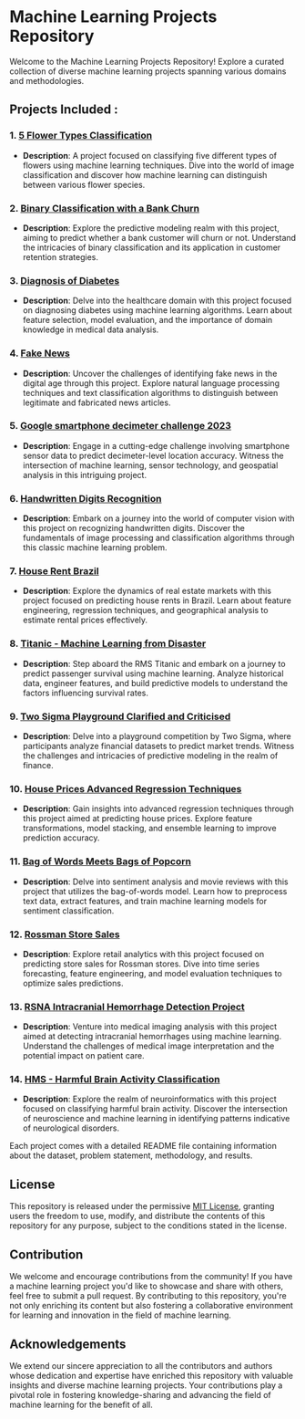 # Machine Learning Projects Repository

Welcome to the Machine Learning Projects Repository! Explore a curated collection of diverse machine learning projects spanning various domains and methodologies.

## Projects Included :

### 1. [5 Flower Types Classification](https://github.com/Awrsha/Kaggle/tree/master/5-Flower-Types-Classification)
   - **Description**: A project focused on classifying five different types of flowers using machine learning techniques. Dive into the world of image classification and discover how machine learning can distinguish between various flower species.

### 2. [Binary Classification with a Bank Churn](https://github.com/Awrsha/Kaggle/tree/master/Binary%20Classification%20with%20a%20Bank%20Churn)
   - **Description**: Explore the predictive modeling realm with this project, aiming to predict whether a bank customer will churn or not. Understand the intricacies of binary classification and its application in customer retention strategies.

### 3. [Diagnosis of Diabetes](https://github.com/Awrsha/Kaggle/tree/master/Diagnosis%20of%20Diabetes)
   - **Description**: Delve into the healthcare domain with this project focused on diagnosing diabetes using machine learning algorithms. Learn about feature selection, model evaluation, and the importance of domain knowledge in medical data analysis.

### 4. [Fake News](https://github.com/Awrsha/Kaggle/tree/master/Fake%20News)
   - **Description**: Uncover the challenges of identifying fake news in the digital age through this project. Explore natural language processing techniques and text classification algorithms to distinguish between legitimate and fabricated news articles.

### 5. [Google smartphone decimeter challenge 2023](https://github.com/Awrsha/Kaggle/tree/master/Google%20smartphone%20decimeter%20challenge%202023)
   - **Description**: Engage in a cutting-edge challenge involving smartphone sensor data to predict decimeter-level location accuracy. Witness the intersection of machine learning, sensor technology, and geospatial analysis in this intriguing project.

### 6. [Handwritten Digits Recognition](https://github.com/Awrsha/Kaggle/tree/master/Handwritten-Digits-Recognition)
   - **Description**: Embark on a journey into the world of computer vision with this project on recognizing handwritten digits. Discover the fundamentals of image processing and classification algorithms through this classic machine learning problem.

### 7. [House Rent Brazil](https://github.com/Awrsha/Kaggle/tree/master/House-Rent-Brazil)
   - **Description**: Explore the dynamics of real estate markets with this project focused on predicting house rents in Brazil. Learn about feature engineering, regression techniques, and geographical analysis to estimate rental prices effectively.

### 8. [Titanic - Machine Learning from Disaster](https://github.com/Awrsha/Kaggle/tree/master/Titanic%20-%20Machine%20Learning%20from%20Disaster)
   - **Description**: Step aboard the RMS Titanic and embark on a journey to predict passenger survival using machine learning. Analyze historical data, engineer features, and build predictive models to understand the factors influencing survival rates.

### 9. [Two Sigma Playground Clarified and Criticised](https://github.com/Awrsha/Kaggle/tree/master/Two%20sigma%20playground%20clarified%20and%20criticised)
   - **Description**: Delve into a playground competition by Two Sigma, where participants analyze financial datasets to predict market trends. Witness the challenges and intricacies of predictive modeling in the realm of finance.

### 10. [House Prices Advanced Regression Techniques](https://github.com/Awrsha/Kaggle/tree/master/house-prices-advanced-regression-techniques)
   - **Description**: Gain insights into advanced regression techniques through this project aimed at predicting house prices. Explore feature transformations, model stacking, and ensemble learning to improve prediction accuracy.

### 11. [Bag of Words Meets Bags of Popcorn](https://github.com/Awrsha/Kaggle/tree/master/Bag%20of%20Words%20Meets%20Bags%20of%20Popcorn)
   - **Description**: Delve into sentiment analysis and movie reviews with this project that utilizes the bag-of-words model. Learn how to preprocess text data, extract features, and train machine learning models for sentiment classification.

### 12. [Rossman Store Sales](https://github.com/Awrsha/Kaggle/tree/master/Rossman%20Store%20Sales)
   - **Description**: Explore retail analytics with this project focused on predicting store sales for Rossman stores. Dive into time series forecasting, feature engineering, and model evaluation techniques to optimize sales predictions.

### 13. [RSNA Intracranial Hemorrhage Detection Project](https://github.com/Awrsha/Kaggle/tree/master/Identify%20acute%20intracranial%20hemorrhage)
   - **Description**: Venture into medical imaging analysis with this project aimed at detecting intracranial hemorrhages using machine learning. Understand the challenges of medical image interpretation and the potential impact on patient care.

### 14. [HMS - Harmful Brain Activity Classification](https://github.com/Awrsha/Kaggle/tree/master/HMS%20-%20Harmful%20Brain%20Activity%20Classification)
   - **Description**: Explore the realm of neuroinformatics with this project focused on classifying harmful brain activity. Discover the intersection of neuroscience and machine learning in identifying patterns indicative of neurological disorders.

Each project comes with a detailed README file containing information about the dataset, problem statement, methodology, and results.

## License

This repository is released under the permissive [MIT License](LICENSE), granting users the freedom to use, modify, and distribute the contents of this repository for any purpose, subject to the conditions stated in the license.

## Contribution

We welcome and encourage contributions from the community! If you have a machine learning project you'd like to showcase and share with others, feel free to submit a pull request. By contributing to this repository, you're not only enriching its content but also fostering a collaborative environment for learning and innovation in the field of machine learning.

## Acknowledgements

We extend our sincere appreciation to all the contributors and authors whose dedication and expertise have enriched this repository with valuable insights and diverse machine learning projects. Your contributions play a pivotal role in fostering knowledge-sharing and advancing the field of machine learning for the benefit of all.
